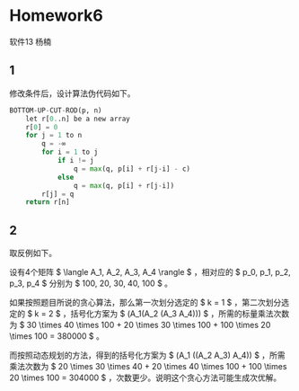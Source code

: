 # Homework6

软件13 杨楠

## 1

修改条件后，设计算法伪代码如下。

```python
BOTTOM-UP-CUT-ROD(p, n)
    let r[0..n] be a new array
    r[0] = 0
    for j = 1 to n
        q = -∞
        for i = 1 to j
            if i != j
                q = max(q, p[i] + r[j-i] - c)
            else
                q = max(q, p[i] + r[j-i])
        r[j] = q
    return r[n]
```

## 2

取反例如下。

设有4个矩阵 $ \langle A_1, A_2, A_3, A_4 \rangle $ ，相对应的 $ p_0, p_1, p_2, p_3, p_4 $ 分别为 $ 100, 20, 30, 40, 100 $ 。

如果按照题目所说的贪心算法，那么第一次划分选定的 $ k = 1 $ ，第二次划分选定的 $ k = 2 $ ，括号化方案为 $ (A_1(A_2 (A_3 A_4))) $ ，所需的标量乘法次数为 $ 30 \times 40 \times 100 + 20 \times 30 \times 100 + 100 \times 20 \times 100 = 380000 $ 。

而按照动态规划的方法，得到的括号化方案为 $ (A_1 ((A_2 A_3) A_4)) $ ，所需乘法次数为 $ 20 \times 30 \times 40 + 20 \times 40 \times 100 + 100 \times 20 \times 100 = 304000 $ ，次数更少。说明这个贪心方法可能生成次优解。
